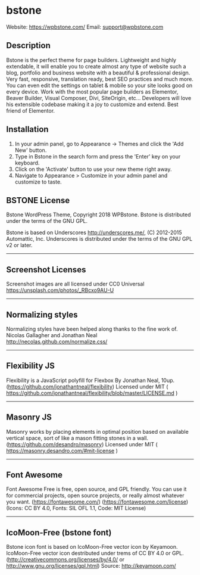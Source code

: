 # bstone
Website: https://wpbstone.com/
Email: support@wpbstone.com

## Description
Bstone is the perfect theme for page builders. Lightweight and highly extendable, it will enable you to create almost any type of website such a blog, portfolio and business website with a beautiful & professional design. Very fast, responsive, translation ready, best SEO practices and much more. You can even edit the settings on tablet & mobile so your site looks good on every device. Work with the most popular page builders as Elementor, Beaver Builder, Visual Composer, Divi, SiteOrigin, etc... Developers will love his extensible codebase making it a joy to customize and extend. Best friend of Elementor.

## Installation
1. In your admin panel, go to Appearance -> Themes and click the 'Add New' button.
2. Type in Bstone in the search form and press the 'Enter' key on your keyboard.
3. Click on the 'Activate' button to use your new theme right away.
4. Navigate to Appearance > Customize in your admin panel and customize to taste.

## BSTONE License
Bstone WordPress Theme, Copyright 2018 WPBstone.
Bstone is distributed under the terms of the GNU GPL.

Bstone is based on Underscores http://underscores.me/, (C) 2012-2015 Automattic, Inc.
Underscores is distributed under the terms of the GNU GPL v2 or later.

-------------------------------------------------------
Screenshot Licenses
-------------------------------------------------------
Screenshot images are all licensed under CC0 Universal
https://unsplash.com/photos/_RBcxo9AU-U

-------------------------------------------------------
Normalizing styles
-------------------------------------------------------
Normalizing styles have been helped along thanks to the fine work of.
Nicolas Gallagher and Jonathan Neal http://necolas.github.com/normalize.css/

-------------------------------------------------------
Flexibility JS
-------------------------------------------------------
Flexibility is a JavaScript polyfill for Flexbox By Jonathan Neal, 10up. (https://github.com/jonathantneal/flexibility)
Licensed under MIT ( https://github.com/jonathantneal/flexibility/blob/master/LICENSE.md )

-------------------------------------------------------
Masonry JS
-------------------------------------------------------
Masonry works by placing elements in optimal position based on available vertical space, sort of like a mason fitting stones in a wall. (https://github.com/desandro/masonry)
Licensed under MIT ( https://masonry.desandro.com/#mit-license )

-------------------------------------------------------
Font Awesome
-------------------------------------------------------
Font Awesome Free is free, open source, and GPL friendly. You can use it for commercial projects, open source projects, or really almost whatever you want. (https://fontawesome.com/)
(https://fontawesome.com/license)
(Icons: CC BY 4.0, Fonts: SIL OFL 1.1, Code: MIT License)

-------------------------------------------------------
IcoMoon-Free (bstone font)
-------------------------------------------------------
Bstone icon font is based on IcoMoon-Free vector icon by Keyamoon.
IcoMoon-Free vector icon destributed under trems of CC BY 4.0 or GPL. (http://creativecommons.org/licenses/by/4.0/ or http://www.gnu.org/licenses/gpl.html)
Source: http://keyamoon.com/

